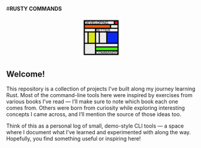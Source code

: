#__RUSTY COMMANDS__

<p align="center">
    <img width="108" height="108" src="./images/RsutyLogo.svg">
</p>

## __Welcome!__

This repository is a collection of projects I've built along my journey learning Rust.
Most of the command-line tools here were inspired by exercises from various books I’ve read
— I’ll make sure to note which book each one comes from. Others were born from curiosity 
while exploring interesting concepts I came across, and I’ll mention the source of those ideas too.

Think of this as a personal log of small, demo-style CLI tools — a space where I document 
what I've learned and experimented with along the way. Hopefully,
you find something useful or inspiring here!
